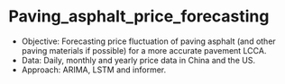 # Paving_asphalt_price_forecasting
- Objective: Forecasting price fluctuation of paving asphalt (and other paving materials if possible) for a more accurate pavement LCCA.
- Data: Daily, monthly and yearly price data in China and the US.
- Approach: ARIMA, LSTM and informer.
